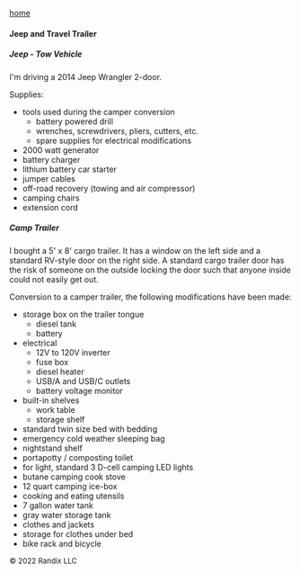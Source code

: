 [home](https://randix.github.io)

#### Jeep and Travel Trailer

##### Jeep - Tow Vehicle

I'm driving a 2014 Jeep Wrangler 2-door.

Supplies:

- tools used during the camper conversion
  - battery powered drill
  - wrenches, screwdrivers, pliers, cutters, etc.
  - spare supplies for electrical modifications
- 2000 watt generator
- battery charger
- lithium battery car starter
- jumper cables
- off-road recovery (towing and air compressor)
- camping chairs
- extension cord

##### Camp Trailer

I bought a 5' x 8' cargo trailer. It has a window on the left side and a standard RV-style door on the right side. A standard cargo trailer door has the risk of someone on the outside locking the door such that anyone inside could not easily get out.

Conversion to a camper trailer, the following modifications have been made:

- storage box on the trailer tongue
  - diesel tank
  - battery
- electrical
  - 12V to 120V inverter
  - fuse box
  - diesel heater
  - USB/A and USB/C outlets
  - battery voltage monitor
- built-in shelves
  - work table
  - storage shelf
- standard twin size bed with bedding
- emergency cold weather sleeping bag
- nightstand shelf
- portapotty / composting toilet
- for light, standard 3 D-cell camping LED lights
- butane camping cook stove
- 12 quart camping ice-box
- cooking and eating utensils 
- 7 gallon water tank
- gray water storage tank
- clothes and jackets
- storage for clothes under bed
- bike rack and bicycle

<font size=2>© 2022 Randix LLC</font>

